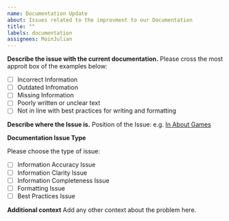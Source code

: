 ```yaml
---
name: Documentation Update
about: Issues related to the improvment to our Documentation
title: ""
labels: documentation
assignees: MoinJulian
---
```


**Describe the issue with the current documentation.**
Please cross the most approit box of the examples below:

- [ ] Incorrect Information
- [ ] Outdated Infromation
- [ ] Missing Information
- [ ] Poorly written or unclear text
- [ ] Not in line with best practices for writing and formatting

**Describe where the Issue is.**
Position of the Issue:
e.g. [In About Games](https://docs.golf.moinjulian.com/about-games)

**Documentation Issue Type**

Please choose the type of issue:

- [ ] Information Accuracy Issue
- [ ] Information Clarity Issue
- [ ] Information Completeness Issue
- [ ] Formatting Issue
- [ ] Best Practices Issue

**Additional context**
Add any other context about the problem here.
